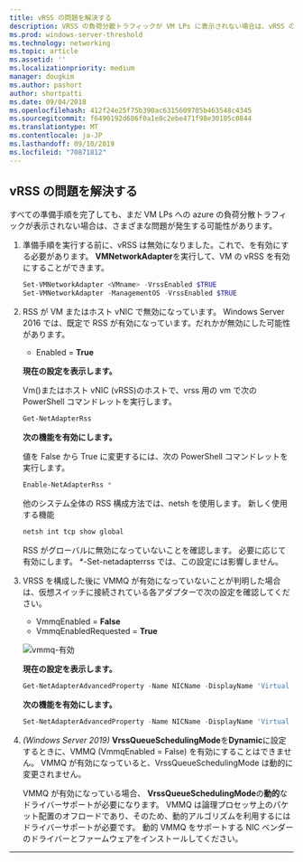 ```yaml
---
title: vRSS の問題を解決する
description: VRSS の負荷分散トラフィックが VM LPs に表示されない場合は、vRSS の問題を解決します。
ms.prod: windows-server-threshold
ms.technology: networking
ms.topic: article
ms.assetid: ''
ms.localizationpriority: medium
manager: dougkim
ms.author: pashort
author: shortpatti
ms.date: 09/04/2018
ms.openlocfilehash: 412f24e25f75b390ac6315609705b463548c4345
ms.sourcegitcommit: f6490192d686f0a1e0c2ebe471f98e30105c0844
ms.translationtype: MT
ms.contentlocale: ja-JP
ms.lasthandoff: 09/10/2019
ms.locfileid: "70871812"
---
```

## <a name="resolve-vrss-issues"></a>vRSS の問題を解決する

すべての準備手順を完了しても、まだ VM LPs への azure の負荷分散トラフィックが表示されない場合は、さまざまな問題が発生する可能性があります。

1. 準備手順を実行する前に、vRSS は無効になりました。これで、を有効にする必要があります。 **VMNetworkAdapter**を実行して、VM の vRSS を有効にすることができます。

   ```PowerShell
   Set-VMNetworkAdapter <VMname> -VrssEnabled $TRUE
   Set-VMNetworkAdapter -ManagementOS -VrssEnabled $TRUE
   ```

2. RSS が VM またはホスト vNIC で無効になっています。 Windows Server 2016 では、既定で RSS が有効になっています。だれかが無効にした可能性があります。 

   - Enabled = **True**

   **現在の設定を表示します。** 

   Vm\(\)またはホスト vNIC \(vRSS\)のホストで、vrss 用の vm で次の PowerShell コマンドレットを実行します。

   ```PowerShell
   Get-NetAdapterRss
   ```

   **次の機能を有効にします。** 

   値を False から True に変更するには、次の PowerShell コマンドレットを実行します。

   ```PowerShell
   Enable-NetAdapterRss *
   ```
   
   他のシステム全体の RSS 構成方法では、netsh を使用します。 新しく使用する機能 
   
    ```cmd
   netsh int tcp show global
   ```
   
   RSS がグローバルに無効になっていないことを確認します。 必要に応じて有効にします。 *-Set-netadapterrss では、この設定には影響しません。

3. VRSS を構成した後に VMMQ が有効になっていないことが判明した場合は、仮想スイッチに接続されている各アダプターで次の設定を確認してください。

   - VmmqEnabled = **False**
   - VmmqEnabledRequested = **True**

   ![vmmq-有効](../../media/vmmq-enabled.png)

   **現在の設定を表示します。** 

   ```PowerShell
   Get-NetAdapterAdvancedProperty -Name NICName -DisplayName 'Virtual Switch RSS'
   ```

   **次の機能を有効にします。** 

   ```PowerShell
   Set-NetAdapterAdvancedProperty -Name NICName -DisplayName 'Virtual Switch RSS' -DisplayValue Enabled”
   ```
 
4. _(Windows Server 2019)_ **VrssQueueSchedulingMode**を**Dynamic**に設定するときに、VMMQ (VmmqEnabled = False) を有効にすることはできません。 VMMQ が有効になっていると、VrssQueueSchedulingMode は動的に変更されません。<p>VMMQ が有効になっている場合、 **VrssQueueSchedulingMode**の**動的**なドライバーサポートが必要になります。  VMMQ は論理プロセッサ上のパケット配置のオフロードであり、そのため、動的アルゴリズムを利用するにはドライバーサポートが必要です。  動的 VMMQ をサポートする NIC ベンダーのドライバーとファームウェアをインストールしてください。



---
